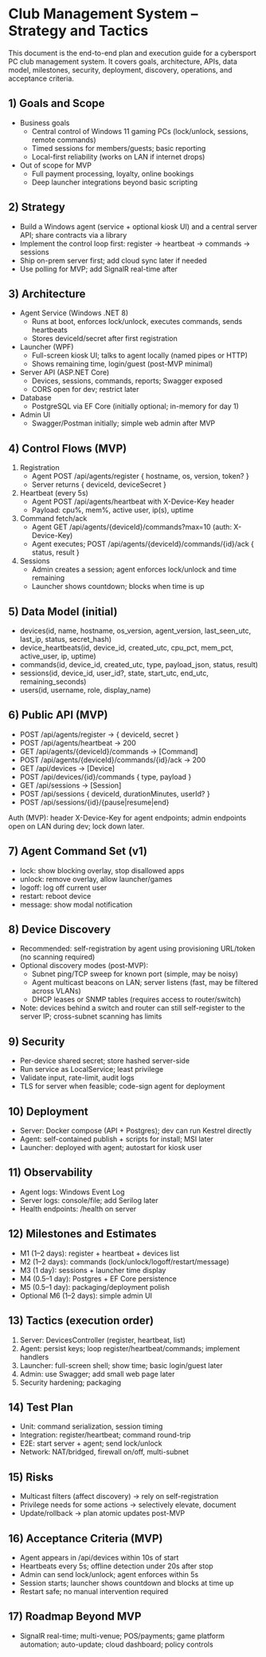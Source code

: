 # Club Management System – Strategy and Tactics

This document is the end-to-end plan and execution guide for a cybersport PC club management system. It covers goals, architecture, APIs, data model, milestones, security, deployment, discovery, operations, and acceptance criteria.

## 1) Goals and Scope

- Business goals
  - Central control of Windows 11 gaming PCs (lock/unlock, sessions, remote commands)
  - Timed sessions for members/guests; basic reporting
  - Local-first reliability (works on LAN if internet drops)
- Out of scope for MVP
  - Full payment processing, loyalty, online bookings
  - Deep launcher integrations beyond basic scripting

## 2) Strategy

- Build a Windows agent (service + optional kiosk UI) and a central server API; share contracts via a library
- Implement the control loop first: register -> heartbeat -> commands -> sessions
- Ship on-prem server first; add cloud sync later if needed
- Use polling for MVP; add SignalR real-time after

## 3) Architecture

- Agent Service (Windows .NET 8)
  - Runs at boot, enforces lock/unlock, executes commands, sends heartbeats
  - Stores deviceId/secret after first registration
- Launcher (WPF)
  - Full-screen kiosk UI; talks to agent locally (named pipes or HTTP)
  - Shows remaining time, login/guest (post-MVP minimal)
- Server API (ASP.NET Core)
  - Devices, sessions, commands, reports; Swagger exposed
  - CORS open for dev; restrict later
- Database
  - PostgreSQL via EF Core (initially optional; in-memory for day 1)
- Admin UI
  - Swagger/Postman initially; simple web admin after MVP

## 4) Control Flows (MVP)

1. Registration
   - Agent POST /api/agents/register { hostname, os, version, token? }
   - Server returns { deviceId, deviceSecret }
2. Heartbeat (every 5s)
   - Agent POST /api/agents/heartbeat with X-Device-Key header
   - Payload: cpu%, mem%, active user, ip(s), uptime
3. Command fetch/ack
   - Agent GET /api/agents/{deviceId}/commands?max=10 (auth: X-Device-Key)
   - Agent executes; POST /api/agents/{deviceId}/commands/{id}/ack { status, result }
4. Sessions
   - Admin creates a session; agent enforces lock/unlock and time remaining
   - Launcher shows countdown; blocks when time is up

## 5) Data Model (initial)

- devices(id, name, hostname, os_version, agent_version, last_seen_utc, last_ip, status, secret_hash)
- device_heartbeats(id, device_id, created_utc, cpu_pct, mem_pct, active_user, ip, uptime)
- commands(id, device_id, created_utc, type, payload_json, status, result)
- sessions(id, device_id, user_id?, state, start_utc, end_utc, remaining_seconds)
- users(id, username, role, display_name)

## 6) Public API (MVP)

- POST /api/agents/register -> { deviceId, secret }
- POST /api/agents/heartbeat -> 200
- GET  /api/agents/{deviceId}/commands -> [Command]
- POST /api/agents/{deviceId}/commands/{id}/ack -> 200
- GET  /api/devices -> [Device]
- POST /api/devices/{id}/commands { type, payload }
- GET  /api/sessions -> [Session]
- POST /api/sessions { deviceId, durationMinutes, userId? }
- POST /api/sessions/{id}/{pause|resume|end}

Auth (MVP): header X-Device-Key for agent endpoints; admin endpoints open on LAN during dev; lock down later.

## 7) Agent Command Set (v1)

- lock: show blocking overlay, stop disallowed apps
- unlock: remove overlay, allow launcher/games
- logoff: log off current user
- restart: reboot device
- message: show modal notification

## 8) Device Discovery

- Recommended: self-registration by agent using provisioning URL/token (no scanning required)
- Optional discovery modes (post-MVP):
  - Subnet ping/TCP sweep for known port (simple, may be noisy)
  - Agent multicast beacons on LAN; server listens (fast, may be filtered across VLANs)
  - DHCP leases or SNMP tables (requires access to router/switch)
- Note: devices behind a switch and router can still self-register to the server IP; cross-subnet scanning has limits

## 9) Security

- Per-device shared secret; store hashed server-side
- Run service as LocalService; least privilege
- Validate input, rate-limit, audit logs
- TLS for server when feasible; code-sign agent for deployment

## 10) Deployment

- Server: Docker compose (API + Postgres); dev can run Kestrel directly
- Agent: self-contained publish + scripts for install; MSI later
- Launcher: deployed with agent; autostart for kiosk user

## 11) Observability

- Agent logs: Windows Event Log
- Server logs: console/file; add Serilog later
- Health endpoints: /health on server

## 12) Milestones and Estimates

- M1 (1–2 days): register + heartbeat + devices list
- M2 (1–2 days): commands (lock/unlock/logoff/restart/message)
- M3 (1 day): sessions + launcher time display
- M4 (0.5–1 day): Postgres + EF Core persistence
- M5 (0.5–1 day): packaging/deployment polish
- Optional M6 (1–2 days): simple admin UI

## 13) Tactics (execution order)

1) Server: DevicesController (register, heartbeat, list)
2) Agent: persist keys; loop register/heartbeat/commands; implement handlers
3) Launcher: full-screen shell; show time; basic login/guest later
4) Admin: use Swagger; add small web page later
5) Security hardening; packaging

## 14) Test Plan

- Unit: command serialization, session timing
- Integration: register/heartbeat; command round-trip
- E2E: start server + agent; send lock/unlock
- Network: NAT/bridged, firewall on/off, multi-subnet

## 15) Risks

- Multicast filters (affect discovery) -> rely on self-registration
- Privilege needs for some actions -> selectively elevate, document
- Update/rollback -> plan atomic updates post-MVP

## 16) Acceptance Criteria (MVP)

- Agent appears in /api/devices within 10s of start
- Heartbeats every 5s; offline detection under 20s after stop
- Admin can send lock/unlock; agent enforces within 5s
- Session starts; launcher shows countdown and blocks at time up
- Restart safe; no manual intervention required

## 17) Roadmap Beyond MVP

- SignalR real-time; multi-venue; POS/payments; game platform automation; auto-update; cloud dashboard; policy controls
